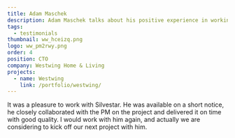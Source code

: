 ```yaml
---
title: Adam Maschek
description: Adam Maschek talks about his positive experience in working with Silvestar Bistrović.
tags:
  - testimonials
thumbnail: ww_hceizq.png
logo: ww_pm2rwy.png
order: 4
position: CTO
company: Westwing Home & Living
projects:
  - name: Westwing
    link: /portfolio/westwing/
---
```


It was a pleasure to work with Silvestar. He was available on a short notice, he closely collaborated with the PM on the project and delivered it on time with good quality. I would work with him again, and actually we are considering to kick off our next project with him.
